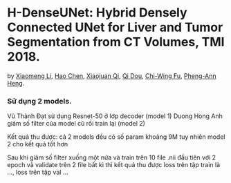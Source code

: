 # H-DenseUNet: Hybrid Densely Connected UNet for Liver and Tumor Segmentation from CT Volumes, TMI 2018. 
by [Xiaomeng Li](https://scholar.google.com/citations?user=uVTzPpoAAAAJ&hl=en), [Hao Chen](http://appsrv.cse.cuhk.edu.hk/~hchen/), [Xiaojuan Qi](https://xjqi.github.io/), [Qi Dou](http://appsrv.cse.cuhk.edu.hk/~qdou/), [Chi-Wing Fu](http://www.cse.cuhk.edu.hk/~cwfu/), [Pheng-Ann Heng](http://www.cse.cuhk.edu.hk/~pheng/). 


### Sử dụng 2 models.
Vũ Thành Đạt sử dụng Resnet-50 ở lớp decoder (model 1)
Duong Hong Anh giảm số filter của model cũ rồi train lại (model 2)

Kết quả thu được: cả 2 models đều có số param khoảng 9M tuy nhiên model 2 cho kết quả tốt hơn

Sau khi giảm số filter xuống một nửa và train trên 10 file .nii đầu tiên với 2 epoch và validate trên 2 file bất kì thì kết quả thu được loss trên tập train là ..., loss trên tập val ...

